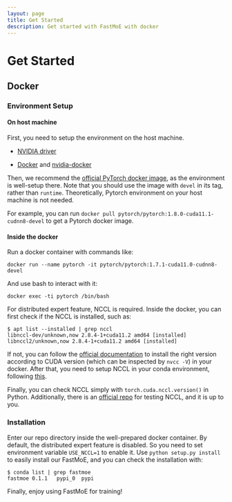 ```yaml
---
layout: page
title: Get Started
description: Get started with FastMoE with docker
---
```


Get Started
============

## Docker

### Environment Setup

#### On host machine

First, you need to setup the environment on the host machine.

- [NVIDIA driver](https://github.com/NVIDIA/nvidia-docker/wiki/Frequently-Asked-Questions#how-do-i-install-the-nvidia-driver)

- [Docker](https://www.docker.com/) and [nvidia-docker](https://github.com/NVIDIA/nvidia-docker)

Then, we recommend the [official PyTorch docker image](https://hub.docker.com/r/pytorch/pytorch), as the environment is well-setup there. Note that you should use the image with `devel` in its tag, rather than `runtime`. Theoretically, Pytorch environment on your host machine is not needed.

For example, you can run `docker pull pytorch/pytorch:1.8.0-cuda11.1-cudnn8-devel` to get a Pytorch docker image.

#### Inside the docker

Run a docker container with commands like:

```shell
docker run --name pytorch -it pytorch/pytorch:1.7.1-cuda11.0-cudnn8-devel
```

And use bash to interact with it:

```shell
docker exec -ti pytorch /bin/bash
```

For distributed expert feature, NCCL is required. Inside the docker, you can first check if the NCCL is installed, such as:

```shell
$ apt list --installed | grep nccl
libnccl-dev/unknown,now 2.8.4-1+cuda11.2 amd64 [installed]
libnccl2/unknown,now 2.8.4-1+cuda11.2 amd64 [installed]
```

If not, you can follow the [official documentation](https://docs.nvidia.com/deeplearning/nccl/install-guide/index.html) to install the right version according to CUDA version (which can be inspected by `nvcc -V`) in your docker. After that, you need to setup NCCL in your conda environment, following [this](https://anaconda.org/anaconda/nccl).

Finally, you can check NCCL simply with `torch.cuda.nccl.version()` in Python. Additionally, there is an [official repo](https://github.com/NVIDIA/nccl-tests/) for testing NCCL, and it is up to you.

### Installation

Enter our repo directory inside the well-prepared docker container. By default, the distributed expert feature is disabled. So you need to set environment variable `USE_NCCL=1` to enable it. Use `python setup.py install` to easily install our FastMoE, and you can check the installation with:

```shell
$ conda list | grep fastmoe
fastmoe	0.1.1	pypi_0	pypi
```

Finally, enjoy using FastMoE for training!